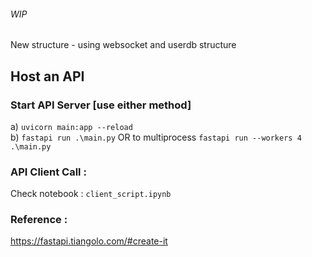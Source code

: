 ###### WIP
New structure - using websocket and userdb structure

## Host an API

### Start API Server [use either method]
a) `uvicorn main:app --reload` <br>
b) `fastapi run .\main.py` OR to multiprocess `fastapi run --workers 4 .\main.py`<br>



### API Client Call : 
Check notebook : `client_script.ipynb` <br>

### Reference : 
https://fastapi.tiangolo.com/#create-it

